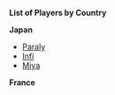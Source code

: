 ******List of Players by Country******

****Japan****

- [Paraly](japanese/paraly.md)
- [Infi](japanese/infi.md)
- [Miya](japanese/miya.md)

****France****
